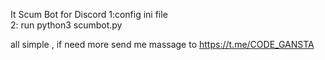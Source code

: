 It Scum Bot for Discord 
1:config ini file <br>
2: run python3 scumbot.py

all simple , if need more send me massage to
https://t.me/CODE_GANSTA
